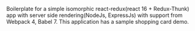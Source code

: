 Boilerplate for a simple isomorphic react-redux(react 16 + Redux-Thunk) app with server side rendering(NodeJs, ExpressJs) with support from Webpack 4, Babel 7. 
This application has a sample shopping card demo.
